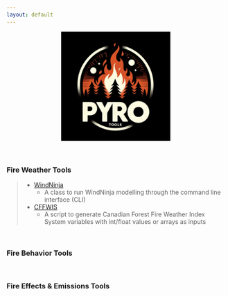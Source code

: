 ```yaml
---
layout: default
---
```


<p align="center" width="100%">
    <img width="50%" src="assets/PYroTools_Image.jpg">
</p>
<p>&nbsp;</p>

### Fire Weather Tools
> - [WindNinja](https://github.com/gagreene/WindNinja/tree/962303640c8fabdf1c62c3121deff248fd90b49e)
>     - A class to run WindNinja modelling through the command line interface (CLI)
> - [CFFWIS](https://github.com/gagreene/cffdrs/tree/a66cc2d0c739de91e1842b1156bccb76730f12d7)
>     - A script to generate Canadian Forest Fire Weather Index System variables with int/float values or arrays as inputs
<p>&nbsp;</p>

### Fire Behavior Tools
>

<p>&nbsp;</p>

### Fire Effects & Emissions Tools
>

<p>&nbsp;</p>
